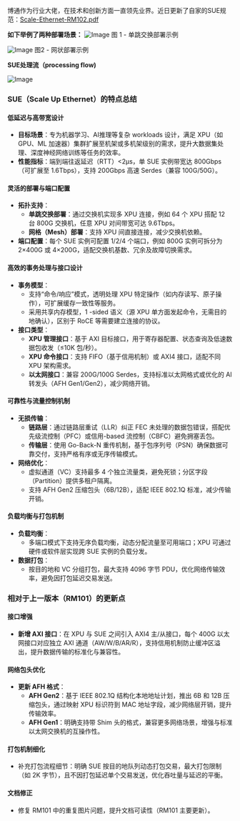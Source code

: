 博通作为行业大佬，在技术和创新方面一直领先业界。近日更新了自家的SUE规范：[Scale-Ethernet-RM102.pdf](https://github.com/user-attachments/files/20894767/Scale-Ethernet-RM102.pdf)

**如下举例了两种部署场景：**
![Image](https://github.com/user-attachments/assets/10be59b8-537a-4a65-8c1e-0f7aa4bb605d)
图 1 - 单跳交换部署示例

![Image](https://github.com/user-attachments/assets/16c3cc15-fcf6-4b19-9092-5dc8b774dedc)
图2 - 网状部署示例


**SUE处理流（processing flow)**

![Image](https://github.com/user-attachments/assets/c471a1bd-6095-40b0-8b7d-7663cf78bc1f)

### SUE（Scale Up Ethernet）的特点总结
#### 低延迟与高带宽设计
- **目标场景**：专为机器学习、AI推理等复杂 workloads 设计，满足 XPU（如 GPU、ML 加速器）集群扩展至机架或多机架级别的需求，提升大数据集处理、深度神经网络训练等任务的效率。
- **性能指标**：端到端往返延迟（RTT）<2μs，单 SUE 实例带宽达 800Gbps（可扩展至 1.6Tbps），支持 200Gbps 高速 Serdes（兼容 100G/50G）。

#### 灵活的部署与端口配置
- **拓扑支持**：
    - **单跳交换部署**：通过交换机实现多 XPU 连接，例如 64 个 XPU 搭配 12 台 800G 交换机，任意 XPU 对间带宽可达 9.6Tbps。
    - **网格（Mesh）部署**：支持 XPU 间直接连接，减少交换机依赖。
- **端口配置**：每个 SUE 实例可配置 1/2/4 个端口，例如 800G 实例可拆分为 2×400G 或 4×200G，适配交换机基数、冗余及故障切换需求。

#### 高效的事务处理与接口设计
- **事务模型**：
    - 支持“命令/响应”模式，透明处理 XPU 特定操作（如内存读写、原子操作），可扩展缓存一致性等服务。
    - 采用共享内存模型，1 -sided 语义（源 XPU 单方面发起命令，无需目的地确认），区别于 RoCE 等需要建立连接的协议。
- **接口类型**：
    - **XPU 管理接口**：基于 AXI 目标接口，用于寄存器配置、状态查询及低速数据包收发（≤10K 包/秒）。
    - **XPU 命令接口**：支持 FIFO（基于信用机制）或 AXI4 接口，适配不同 XPU 架构需求。
    - **以太网接口**：兼容 200G/100G Serdes，支持标准以太网格式或优化的 AI 转发头（AFH Gen1/Gen2），减少网络开销。

#### 可靠性与流量控制机制
- **无损传输**：
    - **链路层**：通过链路层重试（LLR）纠正 FEC 未处理的数据包错误，搭配优先级流控制（PFC）或信用-based 流控制（CBFC）避免拥塞丢包。
    - **传输层**：使用 Go-Back-N 重传机制，基于包序列号（PSN）确保数据可靠交付，支持严格有序或无序传输模式。
- **网络优化**：
    - 虚拟通道（VC）支持最多 4 个独立流量类，避免死锁；分区字段（Partition）提供多租户隔离。
    - 支持 AFH Gen2 压缩包头（6B/12B），适配 IEEE 802.1Q 标准，减少传输开销。

#### 负载均衡与打包机制
- **负载均衡**：
    - 多端口模式下支持无序负载均衡，动态分配流量至可用端口；XPU 可通过硬件或软件层实现跨 SUE 实例的负载分发。
- **数据打包**：
    - 按目的地和 VC 分组打包，最大支持 4096 字节 PDU，优化网络传输效率，避免因打包延迟交易发送。

### 相对于上一版本（RM101）的更新点
#### 接口增强
- **新增 AXI 接口**：在 XPU 与 SUE 之间引入 AXI4 主/从接口，每个 400G 以太网接口对应独立 AXI 通道（AW/W/B/AR/R），支持信用机制防止缓冲区溢出，提升数据传输的标准化与兼容性。

#### 网络包头优化
- **更新 AFH 格式**：
    - **AFH Gen2**：基于 IEEE 802.1Q 结构化本地地址计划，推出 6B 和 12B 压缩包头，通过映射 XPU 标识符到 MAC 地址字段，减少网络层开销，提升传输效率。
    - **AFH Gen1**：明确支持带 Shim 头的格式，兼容更多网络场景，增强与标准以太网交换机的互操作性。

#### 打包机制细化
- 补充打包流程细节：明确 SUE 按目的地队列动态打包交易，最大打包限制（如 2K 字节），且不因打包延迟单个交易发送，优化吞吐量与延迟的平衡。

#### 文档修正
- 修复 RM101 中的重复图片问题，提升文档可读性（RM101 主要更新）。